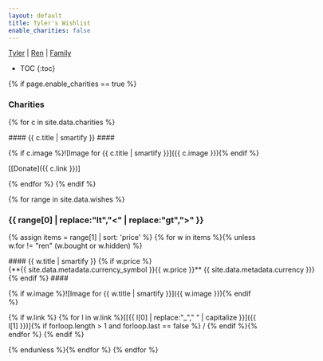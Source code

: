 ```yaml
---
layout: default
title: Tyler's Wishlist
enable_charities: false
---
```


<div class="center">
<a href="https://wish.tylerc.me/tyler">Tyler</a> | <a href="https://wish.tylerc.me/ren">Ren</a> | <a href="https://wish.tylerc.me/family">Family</a>
</div>

* TOC
{:toc}

{% if page.enable_charities == true %}
### Charities ###
{% for c in site.data.charities %}

<div class="tile" markdown="1">
#### {{ c.title | smartify }} ####

{% if c.image %}![Image for {{ c.title | smartify }}]({{ c.image }}){% endif %}

<span>[[Donate]({{ c.link }})]</span>
</div>
{% endfor %}
{% endif %}

{% for range in site.data.wishes %}
### {{ range[0] | replace:"lt","<" | replace:"gt",">" }} ###

{% assign items = range[1] | sort: 'price' %}
{% for w in items %}{% unless w.for != "ren" (w.bought or w.hidden) %}

<div class="tile" markdown="1">
#### {{ w.title | smartify }} {% if w.price %}<span style="white-space:nowrap">{**{{ site.data.metadata.currency_symbol }}{{ w.price }}** {{ site.data.metadata.currency }}}</span>{% endif %} ####

{% if w.image %}![Image for {{ w.title | smartify }}]({{ w.image }}){% endif %}

{% if w.link %}
<span>{% for l in w.link %}[[{{ l[0] | replace:"_"," " | capitalize }}]({{ l[1] }})]{% if forloop.length > 1 and forloop.last == false %} / {% endif %}{% endfor %}</span>
{% endif %}
</div>
{% endunless %}{% endfor %}
{% endfor %}
